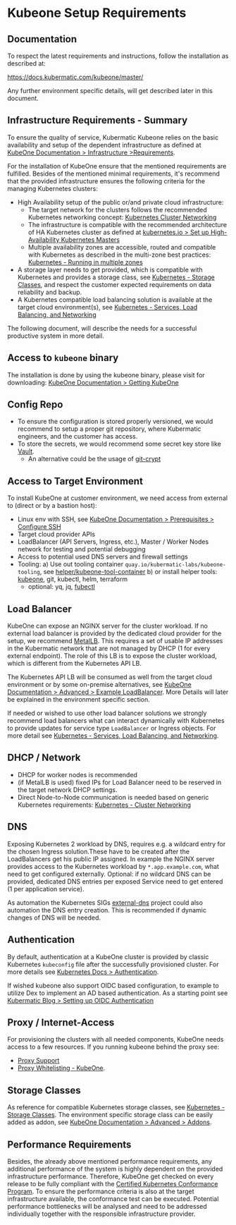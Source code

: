 # Kubeone Setup Requirements

## Documentation
To respect the latest requirements and instructions, follow the installation as described at:

https://docs.kubermatic.com/kubeone/master/

Any further environment specific details, will get described later in this document. 

## Infrastructure Requirements - Summary

To ensure the quality of service, Kubermatic Kubeone relies on the basic availability and setup of the dependent infrastructure as defined at [KubeOne Documentation > Infrastructure >Requirements](https://docs.kubermatic.com/kubeone/master/infrastructure/requirements/). 

For the installation of KubeOne ensure that the mentioned requirements are 
fulfilled. Besides of the mentioned minimal requirements, it's recommend that the provided infrastructure ensures the following criteria for the managing Kubernetes clusters:
- High Availability setup of the public or/and private cloud infrastructure:
  - The target network for the clusters follows the recommended Kubernetes networking concept: [Kubernetes Cluster Networking](https://kubernetes.io/docs/concepts/cluster-administration/networking/)
  - The infrastructure is compatible with the recommended architecture of HA Kubernetes cluster as defined at [kubernetes.io > Set up High-Availability Kubernetes Masters](https://kubernetes.io/docs/tasks/administer-cluster/highly-available-master/)
  - Multiple availability zones are accessible, routed and compatible with Kubernetes as described in the multi-zone best practices: [Kubernetes - Running in multiple zones](https://kubernetes.io/docs/setup/best-practices/multiple-zones/)
- A storage layer needs to get provided, which is compatible with Kubernetes and provides a storage class, see [Kubernetes - Storage Classes](https://kubernetes.io/docs/concepts/storage/storage-classes/), and respect the customer expected requirements on data reliability and backup.     
- A Kubernetes compatible load balancing solution is available at the target cloud environment(s), see [Kubernetes - Services, Load Balancing, and Networking](https://kubernetes.io/docs/concepts/services-networking/service/#loadbalancer)

The following document, will describe the needs for a successful productive system in more detail. 

## Access to `kubeone` binary
The installation is done by using the kubeone binary, please visit for downloading: [KubeOne Documentation > Getting KubeOne](https://docs.kubermatic.com/kubeone/master/getting_kubeone)

## Config Repo
* To ensure the configuration is stored properly versioned, we would recommend to setup a proper git repository, where Kubermatic engineers, and the customer has access.
* To store the secrets, we would recommend some secret key store like [Vault](https://www.vaultproject.io/).
    * An alternative could be the usage of [git-crypt](https://github.com/AGWA/git-crypt)

## Access to Target Environment

To install KubeOne at customer environment, we need access from external to (direct or by a bastion host):
- Linux env with SSH, see [KubeOne Documentation > Prerequisites > Configure SSH](https://docs.kubermatic.com/kubeone/master/prerequisites/ssh/)
- Target cloud provider APIs
- LoadBalancer (API Servers, Ingress, etc.), Master / Worker Nodes network for testing and potential debugging
- Access to potential used DNS servers and firewall settings
- Tooling:
  a) Use out tooling container `quay.io/kubermatic-labs/kubeone-tooling`, see [helper/kubeone-tool-container](../../../helper/kubeone-tool-container)
  b) or install helper tools: [kubeone](https://github.com/kubermatic/kubeone), git, kubectl, helm, terraform
  - optional: yq, jq, [fubectl](https://github.com/kubermatic/fubectl)

## Load Balancer
KubeOne can expose an NGINX server for the cluster workload. If no external load balancer is provided by the dedicated cloud provider for the setup, we recommend [MetalLB](https://metallb.universe.tf). This requires a set of usable IP addresses in the Kubermatic network that are not managed by DHCP (1 for every external endpoint). The role of this LB is to expose the cluster workload, which is different from the Kubernetes API LB. 

The Kubernetes API LB will be consumed as well from the target cloud environment or by some on-premise alternatives, see [KubeOne Documentation > Advanced > Example LoadBalancer](https://docs.kubermatic.com/kubeone/master/advanced/example_loadbalancer/). More Details will later be explained in the environment specific section.

If needed or wished to use other load balancer solutions we strongly recommend load balancers what can interact dynamically with Kubernetes to provide updates for service type `LoadBalancer` or Ingress objects. For more detail see [Kubernetes - Services, Load Balancing, and Networking](https://kubernetes.io/docs/concepts/services-networking/service/#loadbalancer). 

## DHCP / Network
* DHCP for worker nodes is recommended
* (if MetalLB is used) fixed IPs for Load Balancer need to be reserved in the target network DHCP settings. 
* Direct Node-to-Node communication is needed based on generic Kubernetes requirements: [Kubernetes - Cluster Networking](https://kubernetes.io/docs/concepts/cluster-administration/networking/)

## DNS
Exposing Kubernetes 2
workload by DNS, requires e.g. a wildcard entry for the chosen Ingress solution.These have to be created after the LoadBalancers get his public IP assigned. In example the NGINX server provides access to the Kubernetes workload by `*.app.example.com`, what need to get configured externally. Optional: if no wildcard DNS can be provided, dedicated DNS entries per exposed Service need to get entered (1 per application service).

As automation the Kubernetes SIGs [external-dns](https://github.com/kubernetes-sigs/external-dns) project could also automation the DNS entry creation. This is recommended if dynamic changes of DNS will be needed. 

## Authentication
By default, authentication at a KubeOne cluster is provided by classic Kubernetes `kubeconfig` file after the successfully provisioned cluster. For more details see [Kubernetes Docs > Authentication](https://kubernetes.io/docs/reference/access-authn-authz/authentication/).

If wished kubeone also support OIDC based configuration, to example to utilize Dex to implement an AD based authentication. As a starting point see [Kubermatic Blog > Setting up OIDC Authentication](https://www.kubermatic.com/blog/kubeone-oidc-authentication-audit-logging/)

## Proxy / Internet-Access

For provisioning the clusters with all needed components, KubeOne needs access to a few resources. If you running kubeone behind the proxy see:
- [Proxy Support](https://docs.kubermatic.com/kubeone/master/advanced/proxy/)
- [Proxy Whitelisting - KubeOne](https://docs.kubermatic.com/kubermatic/master/advanced/proxy_whitelisting/#kubeone-seed-cluster-setup). 

## Storage Classes
As reference for compatible Kubernetes storage classes, see [Kubernetes - Storage Classes](https://kubernetes.io/docs/concepts/storage/storage-classes/). The environment specific storage class can be easily added as addon, see [KubeOne Documentation > Advanced > Addons](https://docs.kubermatic.com/kubeone/master/advanced/addons/).

## Performance Requirements

Besides, the already above mentioned performance requirements, any additional performance of the system is highly dependent on the provided infrastructure performance. Therefore, KubeOne get checked on every release to be fully compliant with the [Certified Kubernetes Conformance Program](https://github.com/cncf/k8s-conformance#certified-kubernetes-conformance-program). To ensure the performance criteria is also at the target infrastructure available, the conformance test can be executed. Potential performance bottlenecks will be analysed and need to be addressed individually together with the responsible infrastructure provider.   